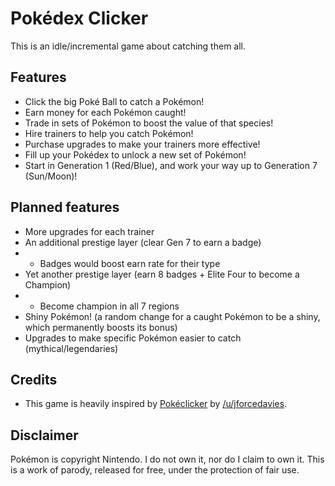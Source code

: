 # Pokédex Clicker

This is an idle/incremental game about catching them all.

## Features

 * Click the big Poké Ball to catch a Pokémon!
 * Earn money for each Pokémon caught!
 * Trade in sets of Pokémon to boost the value of that species!
 * Hire trainers to help you catch Pokémon!
 * Purchase upgrades to make your trainers more effective!
 * Fill up your Pokédex to unlock a new set of Pokémon!
 * Start in Generation 1 (Red/Blue), and work your way up to Generation 7 (Sun/Moon)!

## Planned features

 * More upgrades for each trainer
 * An additional prestige layer (clear Gen 7 to earn a badge)
 * * Badges would boost earn rate for their type
 * Yet another prestige layer (earn 8 badges + Elite Four to become a Champion)
 * * Become champion in all 7 regions
 * Shiny Pokémon! (a random change for a caught Pokémon to be a shiny, which permanently boosts its bonus)
 * Upgrades to make specific Pokémon easier to catch (mythical/legendaries)

## Credits

 * This game is heavily inspired by [Pokéclicker](https://www.game-change.co.uk/pokeclicker/) by [/u/jforcedavies](https://www.reddit.com/r/incremental_games/comments/8ttxbi/i_made_a_pokemoninspired_idle_clicker_in_reactjs/).

## Disclaimer
Pokémon is copyright Nintendo. I do not own it, nor do I claim to own it. This is a work of parody, released for free, under the protection of fair use.